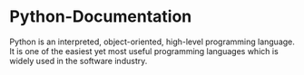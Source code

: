 # Python-Documentation
Python is an interpreted, object-oriented, high-level programming language. It is one of the easiest yet most useful programming languages which is widely used in the software industry.
